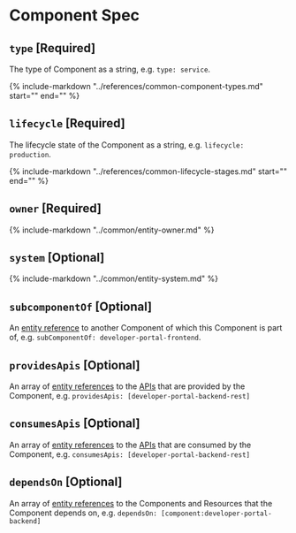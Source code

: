 # Component Spec

<!--start-fields-->

## `type` [Required]

The type of Component as a string, e.g. `type: service`.

{%
    include-markdown "../references/common-component-types.md"
    start="<!--excerpt-start-->"
    end="<!--excerpt-end-->"
%}

## `lifecycle` [Required]

The lifecycle state of the Component as a string, e.g. `lifecycle: production`.

{%
    include-markdown "../references/common-lifecycle-stages.md"
    start="<!--excerpt-start-->"
    end="<!--excerpt-end-->"
%}

## `owner` [Required]

{%
    include-markdown "../common/entity-owner.md"
%}

## `system` [Optional]

{%
    include-markdown "../common/entity-system.md"
%}

## `subcomponentOf` [Optional]

An [entity reference](https://backstage.io/docs/features/software-catalog/references#string-references) to another Component of which this Component is part of, e.g. `subComponentOf: developer-portal-frontend`.

## `providesApis` [Optional]

An array of [entity references](https://backstage.io/docs/features/software-catalog/references#string-references) to the [APIs](../explanations/api.md) that are provided by the Component, e.g. `providesApis: [developer-portal-backend-rest]`

## `consumesApis` [Optional]

An array of [entity references](https://backstage.io/docs/features/software-catalog/references#string-references) to the [APIs](../explanations/api.md) that are consumed by the Component, e.g. `consumesApis: [developer-portal-backend-rest]`

## `dependsOn` [Optional]

An array of [entity references](https://backstage.io/docs/features/software-catalog/references#string-references) to the Components and Resources that the Component depends on, e.g. `dependsOn: [component:developer-portal-backend]`

<!--end-fields-->
